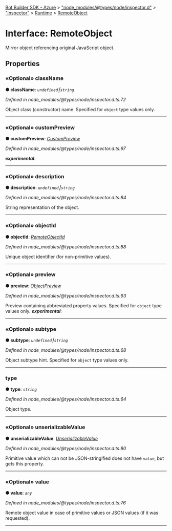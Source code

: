 [Bot Builder SDK - Azure](../README.md) > ["node_modules/@types/node/inspector.d"](../modules/_node_modules__types_node_inspector_d_.md) > ["inspector"](../modules/_node_modules__types_node_inspector_d_._inspector_.md) > [Runtime](../modules/_node_modules__types_node_inspector_d_._inspector_.runtime.md) > [RemoteObject](../interfaces/_node_modules__types_node_inspector_d_._inspector_.runtime.remoteobject.md)



# Interface: RemoteObject


Mirror object referencing original JavaScript object.


## Properties
<a id="classname"></a>

### «Optional» className

**●  className**:  *`undefined`⎮`string`* 

*Defined in node_modules/@types/node/inspector.d.ts:72*



Object class (constructor) name. Specified for `object` type values only.




___

<a id="custompreview"></a>

### «Optional» customPreview

**●  customPreview**:  *[CustomPreview](_node_modules__types_node_inspector_d_._inspector_.runtime.custompreview.md)* 

*Defined in node_modules/@types/node/inspector.d.ts:97*


*__experimental__*: 





___

<a id="description"></a>

### «Optional» description

**●  description**:  *`undefined`⎮`string`* 

*Defined in node_modules/@types/node/inspector.d.ts:84*



String representation of the object.




___

<a id="objectid"></a>

### «Optional» objectId

**●  objectId**:  *[RemoteObjectId](../modules/_node_modules__types_node_inspector_d_._inspector_.runtime.md#remoteobjectid)* 

*Defined in node_modules/@types/node/inspector.d.ts:88*



Unique object identifier (for non-primitive values).




___

<a id="preview"></a>

### «Optional» preview

**●  preview**:  *[ObjectPreview](_node_modules__types_node_inspector_d_._inspector_.runtime.objectpreview.md)* 

*Defined in node_modules/@types/node/inspector.d.ts:93*



Preview containing abbreviated property values. Specified for `object` type values only.
*__experimental__*: 





___

<a id="subtype"></a>

### «Optional» subtype

**●  subtype**:  *`undefined`⎮`string`* 

*Defined in node_modules/@types/node/inspector.d.ts:68*



Object subtype hint. Specified for `object` type values only.




___

<a id="type"></a>

###  type

**●  type**:  *`string`* 

*Defined in node_modules/@types/node/inspector.d.ts:64*



Object type.




___

<a id="unserializablevalue"></a>

### «Optional» unserializableValue

**●  unserializableValue**:  *[UnserializableValue](../modules/_node_modules__types_node_inspector_d_._inspector_.runtime.md#unserializablevalue)* 

*Defined in node_modules/@types/node/inspector.d.ts:80*



Primitive value which can not be JSON-stringified does not have `value`, but gets this property.




___

<a id="value"></a>

### «Optional» value

**●  value**:  *`any`* 

*Defined in node_modules/@types/node/inspector.d.ts:76*



Remote object value in case of primitive values or JSON values (if it was requested).




___


